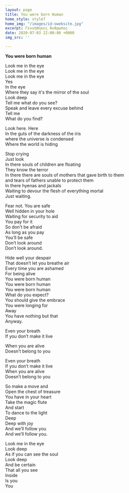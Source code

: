 ```yaml
---
layout: page
title: You were born Human
home_style: style7
home_img: "/images/id-owebsite.jpg"
excerpt: Γεννήθηκες Άνθρωπος
date: 2020-07-03 22:00:00 +0000
img_src: ''

---
```

**You were born human**

Look me in the eye  
 Look me in the eye  
 Look me in the eye  
 Yes  
 In the eye  
 Where they say it's the mirror of the soul  
 Look deep  
 Tell me what do you see?  
 Speak and leave every excuse behind  
 Tell me  
 What do you find?

Look here. Here  
 In the guts of the darkness of the iris  
 where the universe is condensed  
 Where the world is hiding

Stop crying  
 Just look  
 In there souls of children are floating  
 They know the terror  
 In there there are souls of mothers that gave birth to them  
 and tears of fathers unable to protect them  
 In there hyenas and jackals  
 Waiting to devour the flesh of everything mortal  
 Just waiting.

Fear not. You are safe  
 Well hidden in your hole  
 Waiting for security to aid  
 You pay for it  
 So don’t be afraid  
 As long as you pay  
 You’ll be safe  
 Don’t look around  
 Don’t look around.

Hide well your despair  
 That doesn’t let you breathe air  
 Every time you are ashamed  
 For being alive  
 You were born human  
 You were born human  
 You were born human  
 What do you expect?  
 You should give the embrace  
 You were longing for  
 Away  
 You have nothing but that  
 Anyway.

Even your breath  
 If you don’t make it live

When you are alive  
 Doesn’t belong to you

Even your breath  
 If you don’t make it live  
 When you are alive  
 Doesn’t belong to you

So make a move and  
 Open the chest of treasure  
 You have in your heart  
 Take the magic flute  
 And start  
 To dance to the light  
 Deep  
 Deep with joy  
 And we’ll follow you  
 And we’ll follow you.

Look me in the eye  
 Look deep  
 As if you can see the soul  
 Look deep  
 And be certain  
 That all you see  
 Inside  
 Is you  
 You